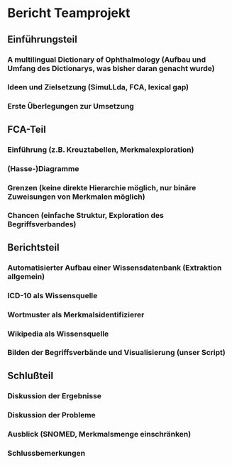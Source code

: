 Bericht Teamprojekt
===================

Einführungsteil
---------------

### A multilingual Dictionary of Ophthalmology (Aufbau und Umfang des Dictionarys, was bisher daran genacht wurde)
### Ideen und Zielsetzung (SimuLLda, FCA, lexical gap)
### Erste Überlegungen zur Umsetzung

FCA-Teil
--------

### Einführung (z.B. Kreuztabellen, Merkmalexploration)

### (Hasse-)Diagramme

### Grenzen (keine direkte Hierarchie möglich, nur binäre Zuweisungen von Merkmalen möglich)

### Chancen (einfache Struktur, Exploration des Begriffsverbandes)

Berichtsteil
------------

### Automatisierter Aufbau einer Wissensdatenbank (Extraktion allgemein)

### ICD-10 als Wissensquelle

### Wortmuster als Merkmalsidentifizierer

### Wikipedia als Wissensquelle

### Bilden der Begriffsverbände und Visualisierung (unser Script)

Schlußteil
----------

### Diskussion der Ergebnisse

### Diskussion der Probleme

### Ausblick (SNOMED, Merkmalsmenge einschränken)

### Schlussbemerkungen

